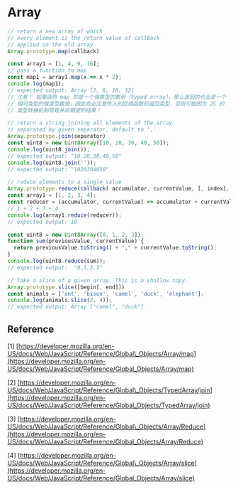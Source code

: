 # Array

```javascript
// return a new array of which 
// every element is the return value of callback
// applied on the old array
Array.prototype.map(callback)

const array1 = [1, 4, 9, 16];
// pass a function to map
const map1 = array1.map(x => x * 2);
console.log(map1);
// expected output: Array [2, 8, 18, 32]
// 注意！ 如果调用 map 的是一个强类型的数组（typed array），那么返回的也会是一个
// 相同类型的强类型数组，因此务必注意传入的回调函数的返回类型，否则可能因为 JS 的
// 类型转换机制导致并非期望的结果！

// return a string joining all elements of the array
// separated by given separator, default to ','
Array.prototype.join(separator)
const uint8 = new Uint8Array([10, 20, 30, 40, 50]);
console.log(uint8.join());
// expected output: "10,20,30,40,50"
console.log(uint8.join(''));
// expected output: "1020304050"

// reduce elements to a single value
Array.prototype.reduce(callback( accumulator, currentValue, [, index[, array]] )[, initialValue])
const array1 = [1, 2, 3, 4];
const reducer = (accumulator, currentValue) => accumulator + currentValue;
// 1 + 2 + 3 + 4
console.log(array1.reduce(reducer));
// expected output: 10

const uint8 = new Uint8Array([0, 1, 2, 3]);
function sum(previousValue, currentValue) {
  return previousValue.toString() + "," + currentValue.toString();
}
console.log(uint8.reduce(sum));
// expected output:  "0,1,2,3"

// Take a slice of a given array. This is a shallow copy.
Array.prototype.slice([begin[, end]])
const animals = ['ant', 'bison', 'camel', 'duck', 'elephant'];
console.log(animals.slice(2, 4));
// expected output: Array ["camel", "duck"]
```

## Reference

\[1\] [https://developer.mozilla.org/en-US/docs/Web/JavaScript/Reference/Global\_Objects/Array/map](https://developer.mozilla.org/en-US/docs/Web/JavaScript/Reference/Global_Objects/Array/map)

\[2\] [https://developer.mozilla.org/en-US/docs/Web/JavaScript/Reference/Global\_Objects/TypedArray/join](https://developer.mozilla.org/en-US/docs/Web/JavaScript/Reference/Global_Objects/TypedArray/join)

\[3\] [https://developer.mozilla.org/en-US/docs/Web/JavaScript/Reference/Global\_Objects/Array/Reduce](https://developer.mozilla.org/en-US/docs/Web/JavaScript/Reference/Global_Objects/Array/Reduce)

\[4\] [https://developer.mozilla.org/en-US/docs/Web/JavaScript/Reference/Global\_Objects/Array/slice](https://developer.mozilla.org/en-US/docs/Web/JavaScript/Reference/Global_Objects/Array/slice)

